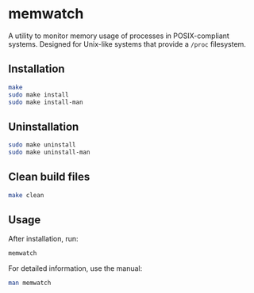 # memwatch

A utility to monitor memory usage of processes in POSIX-compliant systems. Designed for Unix-like systems that provide a `/proc` filesystem.

## Installation

```bash
make
sudo make install
sudo make install-man
```

## Uninstallation

```bash
sudo make uninstall
sudo make uninstall-man
```

## Clean build files

```bash
make clean
```

## Usage

After installation, run:

```bash
memwatch
```

For detailed information, use the manual:

```bash
man memwatch
```
